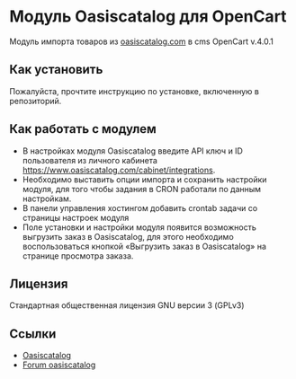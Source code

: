 # Модуль Oasiscatalog для OpenCart

Модуль импорта товаров из [oasiscatalog.com](https://www.oasiscatalog.com/) в cms OpenCart v.4.0.1

## Как установить

Пожалуйста, прочтите инструкцию по установке, включенную в репозиторий.

## Как работать с модулем

- В настройках модуля Oasiscatalog введите API ключ и ID пользователя из личного кабинета https://www.oasiscatalog.com/cabinet/integrations.
- Необходимо выставить опции импорта и сохранить настройки модуля, для того чтобы задания в CRON работали по данным настройкам.
- В панели управления хостингом добавить crontab задачи со страницы настроек модуля
- Поле установки и настройки модуля появится возможность выгрузить заказ в Oasiscatalog, для этого необходимо воспользоваться кнопкой «Выгрузить заказ в Oasiscatalog» на странице просмотра заказа.

## Лицензия

Стандартная общественная лицензия GNU версии 3 (GPLv3)

## Ссылки

- [Oasiscatalog](https://www.oasiscatalog.com/)
- [Forum oasiscatalog](https://forum.oasiscatalog.com/)
